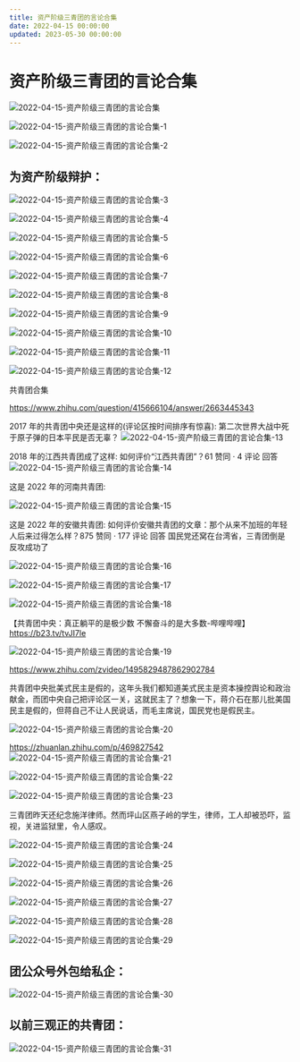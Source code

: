 ```yaml
---
title: 资产阶级三青团的言论合集
date: 2022-04-15 00:00:00
updated: 2023-05-30 00:00:00
---
```


# 资产阶级三青团的言论合集

![2022-04-15-资产阶级三青团的言论合集](assets/2022-04-15-资产阶级三青团的言论合集.jpeg)

![2022-04-15-资产阶级三青团的言论合集-1](assets/2022-04-15-资产阶级三青团的言论合集-1.jpeg)

![2022-04-15-资产阶级三青团的言论合集-2](assets/2022-04-15-资产阶级三青团的言论合集-2.jpeg)

## 为资产阶级辩护：
![2022-04-15-资产阶级三青团的言论合集-3](assets/2022-04-15-资产阶级三青团的言论合集-3.jpeg)

![2022-04-15-资产阶级三青团的言论合集-4](assets/2022-04-15-资产阶级三青团的言论合集-4.jpeg)

![2022-04-15-资产阶级三青团的言论合集-5](assets/2022-04-15-资产阶级三青团的言论合集-5.png)

![2022-04-15-资产阶级三青团的言论合集-6](assets/2022-04-15-资产阶级三青团的言论合集-6.png)

![2022-04-15-资产阶级三青团的言论合集-7](assets/2022-04-15-资产阶级三青团的言论合集-7.jpeg)

![2022-04-15-资产阶级三青团的言论合集-8](assets/2022-04-15-资产阶级三青团的言论合集-8.jpeg)

![2022-04-15-资产阶级三青团的言论合集-9](assets/2022-04-15-资产阶级三青团的言论合集-9.jpeg)

![2022-04-15-资产阶级三青团的言论合集-10](assets/2022-04-15-资产阶级三青团的言论合集-10.jpeg)

![2022-04-15-资产阶级三青团的言论合集-11](assets/2022-04-15-资产阶级三青团的言论合集-11.jpeg)

![2022-04-15-资产阶级三青团的言论合集-12](assets/2022-04-15-资产阶级三青团的言论合集-12.png)

共青团合集

https://www.zhihu.com/question/415666104/answer/2663445343

2017 年的共青团中央还是这样的(评论区按时间排序有惊喜):
第二次世界大战中死于原子弹的日本平民是否无辜？
![2022-04-15-资产阶级三青团的言论合集-13](assets/2022-04-15-资产阶级三青团的言论合集-13.jpeg)

2018 年的江西共青团成了这样:
如何评价“江西共青团”？61 赞同 · 4 评论 回答
![2022-04-15-资产阶级三青团的言论合集-14](assets/2022-04-15-资产阶级三青团的言论合集-14.jpeg)

这是 2022 年的河南共青团:

![2022-04-15-资产阶级三青团的言论合集-15](assets/2022-04-15-资产阶级三青团的言论合集-15.jpeg)

这是 2022 年的安徽共青团:
如何评价安徽共青团的文章：那个从来不加班的年轻人后来过得怎么样？875 赞同 · 177 评论 回答
国民党还窝在台湾省，三青团倒是反攻成功了

![2022-04-15-资产阶级三青团的言论合集-16](assets/2022-04-15-资产阶级三青团的言论合集-16.png)

![2022-04-15-资产阶级三青团的言论合集-17](assets/2022-04-15-资产阶级三青团的言论合集-17.jpeg)

![2022-04-15-资产阶级三青团的言论合集-18](assets/2022-04-15-资产阶级三青团的言论合集-18.jpeg)

【共青团中央：真正躺平的是极少数 不懈奋斗的是大多数-哔哩哔哩】 https://b23.tv/tvJI7le

![2022-04-15-资产阶级三青团的言论合集-19](assets/2022-04-15-资产阶级三青团的言论合集-19.png)

https://www.zhihu.com/zvideo/1495829487862902784

共青团中央批美式民主是假的，这年头我们都知道美式民主是资本操控舆论和政治献金，而团中央自己把评论区一关，这就民主了？想象一下，蒋介石在那儿批美国民主是假的，但蒋自己不让人民说话，而毛主席说，国民党也是假民主。

![2022-04-15-资产阶级三青团的言论合集-20](assets/2022-04-15-资产阶级三青团的言论合集-20.jpeg)

https://zhuanlan.zhihu.com/p/469827542
![2022-04-15-资产阶级三青团的言论合集-21](assets/2022-04-15-资产阶级三青团的言论合集-21.jpeg)

![2022-04-15-资产阶级三青团的言论合集-22](assets/2022-04-15-资产阶级三青团的言论合集-22.jpeg)

![2022-04-15-资产阶级三青团的言论合集-23](assets/2022-04-15-资产阶级三青团的言论合集-23.jpeg)

三青团昨天还纪念施洋律师。然而坪山区燕子岭的学生，律师，工人却被恐吓，监视，关进监狱里，令人感叹。

![2022-04-15-资产阶级三青团的言论合集-24](assets/2022-04-15-资产阶级三青团的言论合集-24.jpeg)

![2022-04-15-资产阶级三青团的言论合集-25](assets/2022-04-15-资产阶级三青团的言论合集-25.jpeg)

![2022-04-15-资产阶级三青团的言论合集-26](assets/2022-04-15-资产阶级三青团的言论合集-26.jpeg)

![2022-04-15-资产阶级三青团的言论合集-27](assets/2022-04-15-资产阶级三青团的言论合集-27.jpeg)

![2022-04-15-资产阶级三青团的言论合集-28](assets/2022-04-15-资产阶级三青团的言论合集-28.jpeg)

![2022-04-15-资产阶级三青团的言论合集-29](assets/2022-04-15-资产阶级三青团的言论合集-29.jpeg)

## 团公众号外包给私企：
![2022-04-15-资产阶级三青团的言论合集-30](assets/2022-04-15-资产阶级三青团的言论合集-30.png)

## 以前三观正的共青团：
![2022-04-15-资产阶级三青团的言论合集-31](assets/2022-04-15-资产阶级三青团的言论合集-31.jpeg)

